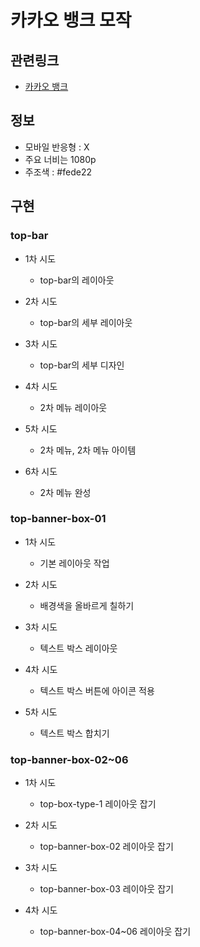 # 카카오 뱅크 모작

## 관련링크

- [카카오 뱅크](https://www.kakaobank.com/)

## 정보

- 모바일 반응형 : X
- 주요 너비는 1080p
- 주조색 : #fede22

## 구현

### top-bar

- 1차 시도

  - top-bar의 레이아웃

- 2차 시도

  - top-bar의 세부 레이아웃

- 3차 시도

  - top-bar의 세부 디자인

- 4차 시도

  - 2차 메뉴 레이아웃

- 5차 시도

  - 2차 메뉴, 2차 메뉴 아이템

- 6차 시도
  - 2차 메뉴 완성

### top-banner-box-01

- 1차 시도
  - 기본 레이아웃 작업

- 2차 시도
  - 배경색을 올바르게 칠하기

- 3차 시도
  - 텍스트 박스 레이아웃

- 4차 시도
  - 텍스트 박스 버튼에 아이콘 적용

- 5차 시도
  - 텍스트 박스 합치기

### top-banner-box-02~06

- 1차 시도
  - top-box-type-1 레이아웃 잡기

- 2차 시도
  - top-banner-box-02 레이아웃 잡기

- 3차 시도
  - top-banner-box-03 레이아웃 잡기

- 4차 시도
  - top-banner-box-04~06 레이아웃 잡기